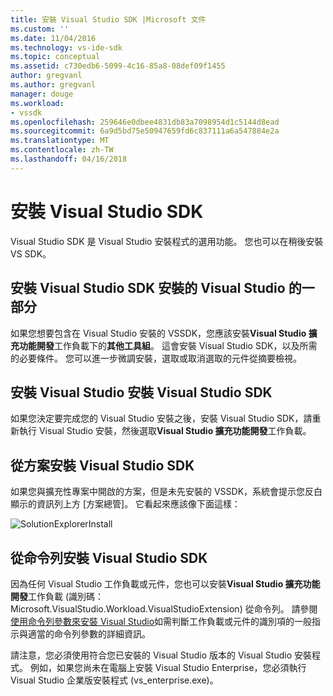 ```yaml
---
title: 安裝 Visual Studio SDK |Microsoft 文件
ms.custom: ''
ms.date: 11/04/2016
ms.technology: vs-ide-sdk
ms.topic: conceptual
ms.assetid: c730edb6-5099-4c16-85a8-08def09f1455
author: gregvanl
ms.author: gregvanl
manager: douge
ms.workload:
- vssdk
ms.openlocfilehash: 259646e0dbee4831db83a7098954d1c5144d8ead
ms.sourcegitcommit: 6a9d5bd75e50947659fd6c837111a6a547884e2a
ms.translationtype: MT
ms.contentlocale: zh-TW
ms.lasthandoff: 04/16/2018
---
```

# <a name="installing-the-visual-studio-sdk"></a>安裝 Visual Studio SDK
Visual Studio SDK 是 Visual Studio 安裝程式的選用功能。 您也可以在稍後安裝 VS SDK。  
  
## <a name="installing-the-visual-studio-sdk-as-part-of-a-visual-studio-installation"></a>安裝 Visual Studio SDK 安裝的 Visual Studio 的一部分  
 如果您想要包含在 Visual Studio 安裝的 VSSDK，您應該安裝**Visual Studio 擴充功能開發**工作負載下的**其他工具組**。 這會安裝 Visual Studio SDK，以及所需的必要條件。 您可以進一步微調安裝，選取或取消選取的元件從摘要檢視。 
  
## <a name="installing-the-visual-studio-sdk-after-installing-visual-studio"></a>安裝 Visual Studio 安裝 Visual Studio SDK  
 如果您決定要完成您的 Visual Studio 安裝之後，安裝 Visual Studio SDK，請重新執行 Visual Studio 安裝，然後選取**Visual Studio 擴充功能開發**工作負載。  
  
## <a name="installing-the-visual-studio-sdk-from-a-solution"></a>從方案安裝 Visual Studio SDK  
 如果您與擴充性專案中開啟的方案，但是未先安裝的 VSSDK，系統會提示您反白顯示的資訊列上方 [方案總管]。 它看起來應該像下面這樣：  
  
 ![SolutionExplorerInstall](../extensibility/media/solutionexplorerinstall.png "SolutionExplorerInstall")  
  
## <a name="installing-the-visual-studio-sdk-from-the-command-line"></a>從命令列安裝 Visual Studio SDK  
因為任何 Visual Studio 工作負載或元件，您也可以安裝**Visual Studio 擴充功能開發**工作負載 (識別碼： Microsoft.VisualStudio.Workload.VisualStudioExtension) 從命令列。 請參閱[使用命令列參數來安裝 Visual Studio](../install/use-command-line-parameters-to-install-visual-studio.md)如需判斷工作負載或元件的識別項的一般指示與適當的命令列參數的詳細資訊。
  
 請注意，您必須使用符合您已安裝的 Visual Studio 版本的 Visual Studio 安裝程式。 例如，如果您尚未在電腦上安裝 Visual Studio Enterprise，您必須執行 Visual Studio 企業版安裝程式 (vs_enterprise.exe)。